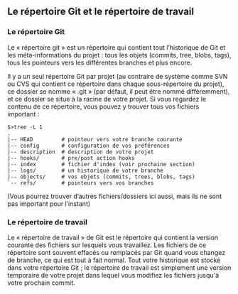 ## Le répertoire Git et le répertoire de travail ##

### Le répertoire Git ###

Le « répertoire git » est un répertoire qui contient tout l’historique de Git
et les méta-informations du projet : tous les objets (commits, tree,
blobs, tags), tous les pointeurs vers les différentes branches et plus
encore.

Il y a un seul répertoire Git par projet (au contraire de système comme SVN
ou CVS qui contient ce répertoire dans chaque sous-répertoire du projet),
ce dossier se nomme « .git » (par défaut, il peut être nommé différemment), et
ce dossier se situe à la racine de votre projet. Si vous regardez le contenu
de ce répertoire, vous pouvez y trouver tous vos fichiers important :

    $>tree -L 1
    .
    |-- HEAD         # pointeur vers votre branche courante
    |-- config       # configuration de vos préférences
    |-- description  # description de votre projet
    |-- hooks/       # pre/post action hooks
    |-- index        # fichier d'index (voir prochaine section)
    |-- logs/        # un historique de votre branche
    |-- objects/     # vos objets (commits, trees, blobs, tags)
    `-- refs/        # pointeurs vers vos branches

(Vous pourrez trouver d’autres fichiers/dossiers ici aussi, mais ils ne sont pas
 important pour l’instant)

### Le répertoire de travail ###

Le « répertoire de travail » de Git est le répertoire qui contient la version
courante des fichiers sur lesquels vous travaillez. Les fichiers de ce répertoire
sont souvent effacés ou remplacés par Git quand vous changez de branche, ce qui est 
tout à fait normal. Tout votre historique est stocké dans votre répertoire Git ;
le répertoire de travail est simplement une version temporaire de votre projet 
dans lequel vous modifiez les fichiers jusqu'à votre prochain commit.
